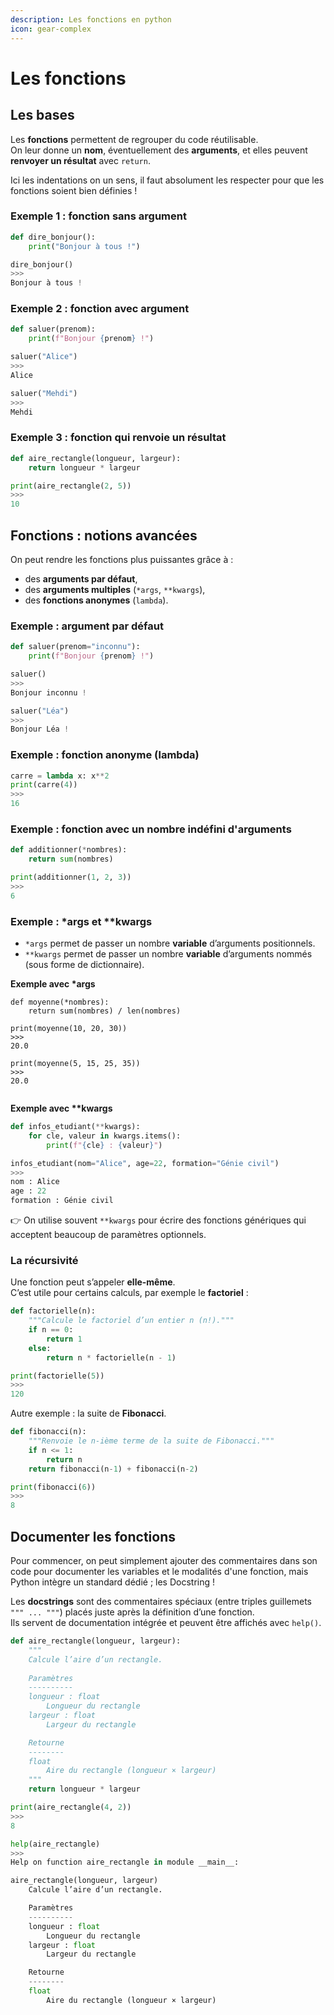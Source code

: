```yaml
---
description: Les fonctions en python
icon: gear-complex
---
```


# Les fonctions

## Les bases&#x20;

Les **fonctions** permettent de regrouper du code réutilisable.\
On leur donne un **nom**, éventuellement des **arguments**, et elles peuvent **renvoyer un résultat** avec `return`.

Ici les indentations on un sens, il faut absolument les respecter pour que les fonctions soient bien définies !&#x20;

### Exemple 1 : fonction sans argument

```python
def dire_bonjour():
    print("Bonjour à tous !")

dire_bonjour()
>>>
Bonjour à tous !
```

### Exemple 2 : fonction avec argument

```python
def saluer(prenom):
    print(f"Bonjour {prenom} !")

saluer("Alice")
>>> 
Alice

saluer("Mehdi")
>>> 
Mehdi
```

### Exemple 3 : fonction qui renvoie un résultat

```python
def aire_rectangle(longueur, largeur):
    return longueur * largeur

print(aire_rectangle(2, 5))
>>>
10
```

## Fonctions : notions avancées

On peut rendre les fonctions plus puissantes grâce à :

* des **arguments par défaut**,
* des **arguments multiples** (`*args`, `**kwargs`),
* des **fonctions anonymes** (`lambda`).

### Exemple : argument par défaut

```python
def saluer(prenom="inconnu"):
    print(f"Bonjour {prenom} !")

saluer()         
>>> 
Bonjour inconnu !

saluer("Léa")
>>>
Bonjour Léa !
```

### Exemple : fonction anonyme (lambda)

```python
carre = lambda x: x**2
print(carre(4))
>>>
16
```

### Exemple : fonction avec un nombre indéfini d'arguments

```python
def additionner(*nombres):
    return sum(nombres)

print(additionner(1, 2, 3))
>>> 
6
```

### Exemple : \*args et \*\*kwargs

* `*args` permet de passer un nombre **variable** d’arguments positionnels.
* `**kwargs` permet de passer un nombre **variable** d’arguments nommés (sous forme de dictionnaire).

**Exemple avec \*args**

<pre class="language-python"><code class="lang-python">def moyenne(*nombres):
    return sum(nombres) / len(nombres)

print(moyenne(10, 20, 30))
>>>
20.0

print(moyenne(5, 15, 25, 35))
>>>
20.0
<strong>
</strong></code></pre>

**Exemple avec \*\*kwargs**

```python
def infos_etudiant(**kwargs):
    for cle, valeur in kwargs.items():
        print(f"{cle} : {valeur}")

infos_etudiant(nom="Alice", age=22, formation="Génie civil")
>>>
nom : Alice
age : 22
formation : Génie civil
```

👉 On utilise souvent `**kwargs` pour écrire des fonctions génériques qui acceptent beaucoup de paramètres optionnels.

### La récursivité

Une fonction peut s’appeler **elle-même**.\
C’est utile pour certains calculs, par exemple le **factoriel** :

```python
def factorielle(n):
    """Calcule le factoriel d’un entier n (n!)."""
    if n == 0:
        return 1
    else:
        return n * factorielle(n - 1)

print(factorielle(5))
>>>
120
```

Autre exemple : la suite de **Fibonacci**.

```python
def fibonacci(n):
    """Renvoie le n-ième terme de la suite de Fibonacci."""
    if n <= 1:
        return n
    return fibonacci(n-1) + fibonacci(n-2)

print(fibonacci(6))
>>>
8
```

## Documenter les fonctions

Pour commencer, on peut simplement ajouter des commentaires dans son code pour documenter les variables et le modalités d'une fonction, mais Python intègre un standard dédié ; les Docstring !&#x20;

Les **docstrings** sont des commentaires spéciaux (entre triples guillemets `""" ... """`) placés juste après la définition d’une fonction.\
Ils servent de documentation intégrée et peuvent être affichés avec `help()`.

```python
def aire_rectangle(longueur, largeur):
    """
    Calcule l’aire d’un rectangle.
    
    Paramètres
    ----------
    longueur : float
        Longueur du rectangle
    largeur : float
        Largeur du rectangle

    Retourne
    --------
    float
        Aire du rectangle (longueur × largeur)
    """
    return longueur * largeur

print(aire_rectangle(4, 2))
>>>
8

help(aire_rectangle)
>>>
Help on function aire_rectangle in module __main__:

aire_rectangle(longueur, largeur)
    Calcule l’aire d’un rectangle.

    Paramètres
    ----------
    longueur : float
        Longueur du rectangle
    largeur : float
        Largeur du rectangle

    Retourne
    --------
    float
        Aire du rectangle (longueur × largeur)
```

